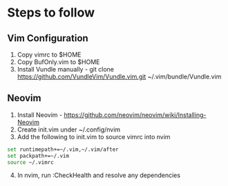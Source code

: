 Steps to follow
===============

Vim Configuration
-----------------
1. Copy vimrc to $HOME
2. Copy BufOnly.vim to $HOME
3. Install Vundle manually - git clone https://github.com/VundleVim/Vundle.vim.git ~/.vim/bundle/Vundle.vim 

Neovim
------
1. Install Neovim - https://github.com/neovim/neovim/wiki/Installing-Neovim
2. Create init.vim under ~/.config/nvim 
3. Add the following to init.vim to source vimrc into nvim
```sh
set runtimepath+=~/.vim,~/.vim/after
set packpath+=~/.vim
source ~/.vimrc
```
4. In nvim, run :CheckHealth and resolve any dependencies
